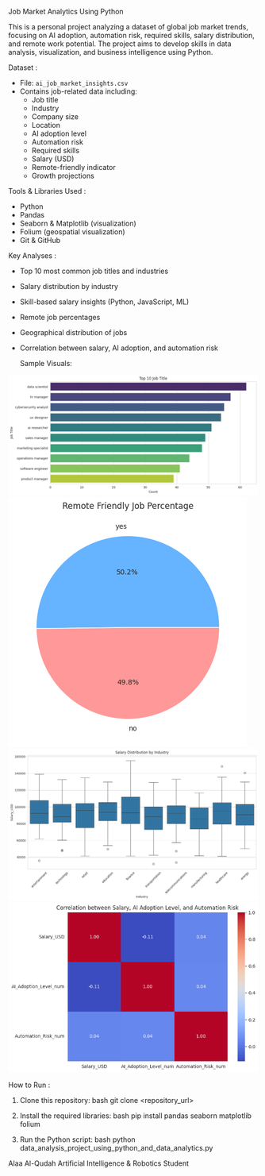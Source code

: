 Job Market Analytics Using Python

This is a personal project analyzing a dataset of global job market trends, focusing on AI adoption, automation risk, required skills, salary distribution, and remote work potential. The project aims to develop skills in data analysis, visualization, and business intelligence using Python.

 Dataset :
- File: `ai_job_market_insights.csv`
- Contains job-related data including:
  - Job title
  - Industry
  - Company size
  - Location
  - AI adoption level
  - Automation risk
  - Required skills
  - Salary (USD)
  - Remote-friendly indicator
  - Growth projections


Tools & Libraries Used :
- Python
- Pandas
- Seaborn & Matplotlib (visualization)
- Folium (geospatial visualization)
- Git & GitHub


 Key Analyses :
- Top 10 most common job titles and industries
- Salary distribution by industry
- Skill-based salary insights (Python, JavaScript, ML)
- Remote job percentages
- Geographical distribution of jobs
- Correlation between salary, AI adoption, and automation risk


  Sample Visuals:

![job title](10_job_title.png)
![Remote Friendly Job Percentage](Remote_Friendly_Job_Percentage.png)
![Salary Distribution by Industry](Salary_Distribution_by_Industry.png)
![correlation heatmap](correlation_heatmap.png)


 How to Run : 
1. Clone this repository:
  bash
    git clone <repository_url>
  
2. Install the required libraries:
   bash
    pip install pandas seaborn matplotlib folium
 
3. Run the Python script:
   bash
    python data_analysis_project_using_python_and_data_analytics.py
   


Alaa Al-Qudah
Artificial Intelligence & Robotics Student
